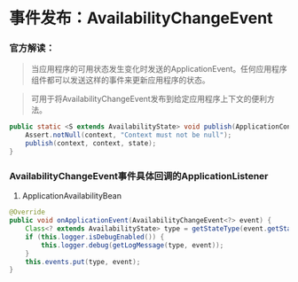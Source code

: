 # 事件发布：AvailabilityChangeEvent

### 官方解读：
> 当应用程序的可用状态发生变化时发送的ApplicationEvent。任何应用程序组件都可以发送这样的事件来更新应用程序的状态。

> 可用于将AvailabilityChangeEvent发布到给定应用程序上下文的便利方法。
```java
public static <S extends AvailabilityState> void publish(ApplicationContext context, S state) {
	Assert.notNull(context, "Context must not be null");
	publish(context, context, state);
}
```

### AvailabilityChangeEvent事件具体回调的ApplicationListener
1. ApplicationAvailabilityBean
```java
@Override
public void onApplicationEvent(AvailabilityChangeEvent<?> event) {
	Class<? extends AvailabilityState> type = getStateType(event.getState());
	if (this.logger.isDebugEnabled()) {
		this.logger.debug(getLogMessage(type, event));
	}
	this.events.put(type, event);
}
```